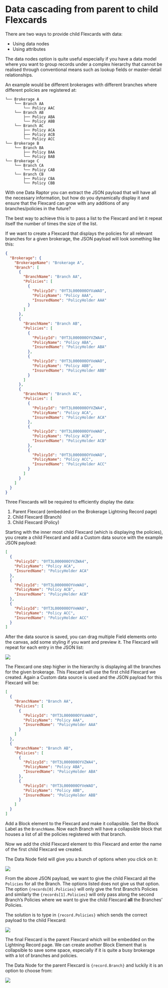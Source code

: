 # Data cascading from parent to child Flexcards

There are two ways to provide child Flexcards with data:

- Using data nodes
- Using attributes

The data nodes option is quite useful especially if you have a data model where you want to group records under a complex hierarchy that cannot be realised through conventional means such as lookup fields or master-detail relationships.

An example would be different brokerages with different branches where different policies are registered at:

```
└── Brokerage A
    └── Branch AA
        └── Policy AAC
    └── Branch AB
        ├── Policy ABA
        └── Policy ABB
    └── Branch AC
        ├── Policy ACA
        ├── Policy ACB
        └── Policy ACC
└── Brokerage B
    └── Branch BA
        ├── Policy BAA
        └── Policy BAB
└── Brokerage C
    └── Branch CA
        └── Policy CAB
    └── Branch CB
        ├── Policy CBA
        └── Policy CBB
```

With one Data Raptor you can extract the JSON payload that will have all the necessary information, but how do you dynamically display it and ensure that the Flexcard can grow with any additions of any branches/policies in the future?

The best way to achieve this is to pass a list to the Flexcard and let it repeat itself the number of times the size of the list.

If we want to create a Flexcard that displays the policies for all relevant branches for a given brokerage, the JSON payload will look something like this:

```json
{
  "Brokerage": {
    "BrokerageName": "Brokerage A",
    "Branch": [
      {
        "BranchName": "Branch AA",
        "Policies": [
          {
            "PolicyId": "0YT3L000000OYVaWAO",
            "PolicyName": "Policy AAA",
            "InsuredName": "PolicyHolder AAA"
          }
        ]
      },
      {
        "BranchName": "Branch AB",
        "Policies": [
          {
            "PolicyId": "0YT3L000000OYVZWA4",
            "PolicyName": "Policy ABA",
            "InsuredName": "PolicyHolder ABA"
          },
          {
            "PolicyId": "0YT3L000000OYVeWAO",
            "PolicyName": "Policy ABB",
            "InsuredName": "PolicyHolder ABB"
          }
        ]
      },
      {
        "BranchName": "Branch AC",
        "Policies": [
          {
            "PolicyId": "0YT3L000000OYVZWA4",
            "PolicyName": "Policy ACA",
            "InsuredName": "PolicyHolder ACA"
          },
          {
            "PolicyId": "0YT3L000000OYVeWAO",
            "PolicyName": "Policy ACB",
            "InsuredName": "PolicyHolder ACB"
          },
          {
            "PolicyId": "0YT3L000000OYVeWAO",
            "PolicyName": "Policy ACC",
            "InsuredName": "PolicyHolder ACC"
          }
        ]
      }
    ]
  }
}
```

Three Flexcards will be required to efficiently display the data:

1. Parent Flexcard (embedded on the Brokerage Lightning Record page)
2. Child Flexcard (Branch)
3. Child Flexcard (Policy)

Starting with the inner most child Flexcard (which is displaying the policies), you create a child Flexcard and add a Custom data source with the example JSON payload:

```json
[
  {
    "PolicyId": "0YT3L000000OYVZWA4",
    "PolicyName": "Policy ACA",
    "InsuredName": "PolicyHolder ACA"
  },
  {
    "PolicyId": "0YT3L000000OYVeWAO",
    "PolicyName": "Policy ACB",
    "InsuredName": "PolicyHolder ACB"
  },
  {
    "PolicyId": "0YT3L000000OYVeWAO",
    "PolicyName": "Policy ACC",
    "InsuredName": "PolicyHolder ACC"
  }
]
```

After the data source is saved, you can drag multiple Field elements onto the canvas, add some styling if you want and preview it. The Flexcard will repeat for each entry in the JSON list:

![](https://github.com/sfadriaan/Omnistudio-Projects/blob/main/flexcard-data-cascade/images/policiesFlexcard.png)

The Flexcard one step higher in the hierarchy is displaying all the branches for the given brokerage. This Flexcard will use the first child Flexcard we created. Again a Custom data source is used and the JSON payload for this Flexcard will be:

```json
[
  {
    "BranchName": "Branch AA",
    "Policies": [
      {
        "PolicyId": "0YT3L000000OYVaWAO",
        "PolicyName": "Policy AAA",
        "InsuredName": "PolicyHolder AAA"
      }
    ]
  },
  {
    "BranchName": "Branch AB",
    "Policies": [
      {
        "PolicyId": "0YT3L000000OYVZWA4",
        "PolicyName": "Policy ABA",
        "InsuredName": "PolicyHolder ABA"
      },
      {
        "PolicyId": "0YT3L000000OYVeWAO",
        "PolicyName": "Policy ABB",
        "InsuredName": "PolicyHolder ABB"
      }
    ]
  }
]
```

Add a Block element to the Flexcard and make it collapsible. Set the Block Label as the `BranchName`. Now each Branch will have a collapsible block that houses a list of all the policies registered with that branch.

Now we add the child Flexcard element to this Flexcard and enter the name of the first child Flexcard we created.

The Data Node field will give you a bunch of options when you click on it:

![](https://github.com/sfadriaan/Omnistudio-Projects/blob/main/flexcard-data-cascade/images/dataNodeOptions.png)

From the above JSON payload, we want to give the child Flexcard all the `Policies` for all the Branch. The options listed does not give us that option. The option `{records[0].Policies}` will only give the first Branch’s Policies and similarly the `{records[1].Policies}` will only pass along the second Branch’s Policies where we want to give the child Flexcard **all** the Branches’ Policies.

The solution is to type in `{record.Policies}` which sends the correct payload to the child Flexcard:

![](https://github.com/sfadriaan/Omnistudio-Projects/blob/main/flexcard-data-cascade/images/branchFlexcard.png)

The final Flexcard is the parent Flexcard which will be embedded on the Lightning Record page. We can create another Block Element that is collapsible to save some space, especially if it is quite a busy brokerage with a lot of branches and policies.

The Data Node for the parent Flexcard is `{record.Branch}` and luckily it is an option to choose from:

![](https://github.com/sfadriaan/Omnistudio-Projects/blob/main/flexcard-data-cascade/images/brokerageFlexcard.gif)